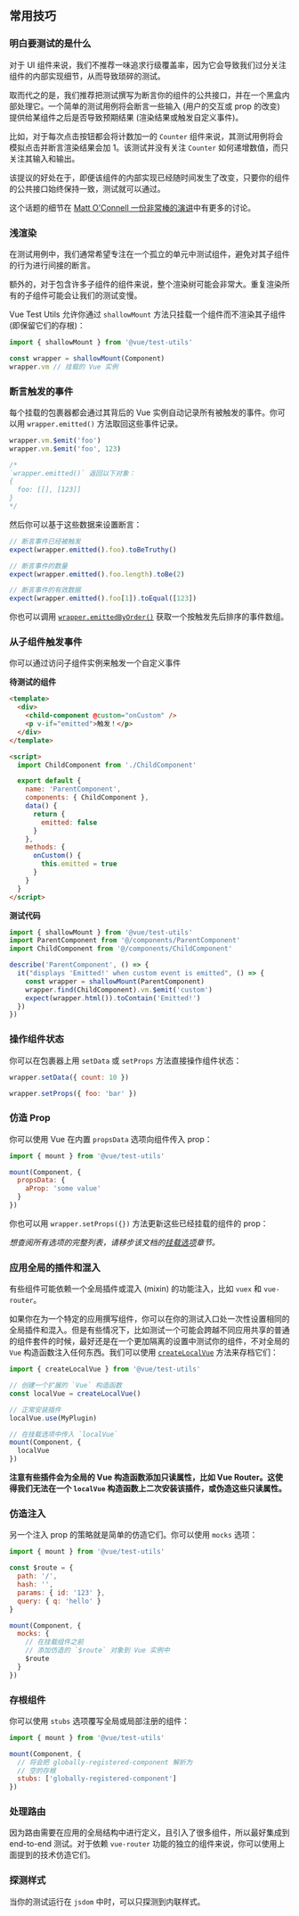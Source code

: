 ## 常用技巧

### 明白要测试的是什么

对于 UI 组件来说，我们不推荐一味追求行级覆盖率，因为它会导致我们过分关注组件的内部实现细节，从而导致琐碎的测试。

取而代之的是，我们推荐把测试撰写为断言你的组件的公共接口，并在一个黑盒内部处理它。一个简单的测试用例将会断言一些输入 (用户的交互或 prop 的改变) 提供给某组件之后是否导致预期结果 (渲染结果或触发自定义事件)。

比如，对于每次点击按钮都会将计数加一的 `Counter` 组件来说，其测试用例将会模拟点击并断言渲染结果会加 1。该测试并没有关注 `Counter` 如何递增数值，而只关注其输入和输出。

该提议的好处在于，即便该组件的内部实现已经随时间发生了改变，只要你的组件的公共接口始终保持一致，测试就可以通过。

这个话题的细节在 [Matt O'Connell 一份非常棒的演讲](https://www.youtube.com/watch?v=OIpfWTThrK8)中有更多的讨论。

### 浅渲染

在测试用例中，我们通常希望专注在一个孤立的单元中测试组件，避免对其子组件的行为进行间接的断言。

额外的，对于包含许多子组件的组件来说，整个渲染树可能会非常大。重复渲染所有的子组件可能会让我们的测试变慢。

Vue Test Utils 允许你通过 `shallowMount` 方法只挂载一个组件而不渲染其子组件 (即保留它们的存根)：

```js
import { shallowMount } from '@vue/test-utils'

const wrapper = shallowMount(Component)
wrapper.vm // 挂载的 Vue 实例
```

### 断言触发的事件

每个挂载的包裹器都会通过其背后的 Vue 实例自动记录所有被触发的事件。你可以用 `wrapper.emitted()` 方法取回这些事件记录。

```js
wrapper.vm.$emit('foo')
wrapper.vm.$emit('foo', 123)

/*
`wrapper.emitted()` 返回以下对象：
{
  foo: [[], [123]]
}
*/
```

然后你可以基于这些数据来设置断言：

```js
// 断言事件已经被触发
expect(wrapper.emitted().foo).toBeTruthy()

// 断言事件的数量
expect(wrapper.emitted().foo.length).toBe(2)

// 断言事件的有效数据
expect(wrapper.emitted().foo[1]).toEqual([123])
```

你也可以调用 [`wrapper.emittedByOrder()`](../api/wrapper/emittedByOrder.md) 获取一个按触发先后排序的事件数组。

### 从子组件触发事件

你可以通过访问子组件实例来触发一个自定义事件

**待测试的组件**

```html
<template>
  <div>
    <child-component @custom="onCustom" />
    <p v-if="emitted">触发！</p>
  </div>
</template>

<script>
  import ChildComponent from './ChildComponent'

  export default {
    name: 'ParentComponent',
    components: { ChildComponent },
    data() {
      return {
        emitted: false
      }
    },
    methods: {
      onCustom() {
        this.emitted = true
      }
    }
  }
</script>
```

**测试代码**

```js
import { shallowMount } from '@vue/test-utils'
import ParentComponent from '@/components/ParentComponent'
import ChildComponent from '@/components/ChildComponent'

describe('ParentComponent', () => {
  it("displays 'Emitted!' when custom event is emitted", () => {
    const wrapper = shallowMount(ParentComponent)
    wrapper.find(ChildComponent).vm.$emit('custom')
    expect(wrapper.html()).toContain('Emitted!')
  })
})
```

### 操作组件状态

你可以在包裹器上用 `setData` 或 `setProps` 方法直接操作组件状态：

```js
wrapper.setData({ count: 10 })

wrapper.setProps({ foo: 'bar' })
```

### 仿造 Prop

你可以使用 Vue 在内置 `propsData` 选项向组件传入 prop：

```js
import { mount } from '@vue/test-utils'

mount(Component, {
  propsData: {
    aProp: 'some value'
  }
})
```

你也可以用 `wrapper.setProps({})` 方法更新这些已经挂载的组件的 prop：

_想查阅所有选项的完整列表，请移步该文档的[挂载选项](../api/options.md)章节。_

### 应用全局的插件和混入

有些组件可能依赖一个全局插件或混入 (mixin) 的功能注入，比如 `vuex` 和 `vue-router`。

如果你在为一个特定的应用撰写组件，你可以在你的测试入口处一次性设置相同的全局插件和混入。但是有些情况下，比如测试一个可能会跨越不同应用共享的普通的组件套件的时候，最好还是在一个更加隔离的设置中测试你的组件，不对全局的 `Vue` 构造函数注入任何东西。我们可以使用 [`createLocalVue`](../api/createLocalVue.md) 方法来存档它们：

```js
import { createLocalVue } from '@vue/test-utils'

// 创建一个扩展的 `Vue` 构造函数
const localVue = createLocalVue()

// 正常安装插件
localVue.use(MyPlugin)

// 在挂载选项中传入 `localVue`
mount(Component, {
  localVue
})
```

**注意有些插件会为全局的 Vue 构造函数添加只读属性，比如 Vue Router。这使得我们无法在一个 `localVue` 构造函数上二次安装该插件，或伪造这些只读属性。**

### 仿造注入

另一个注入 prop 的策略就是简单的仿造它们。你可以使用 `mocks` 选项：

```js
import { mount } from '@vue/test-utils'

const $route = {
  path: '/',
  hash: '',
  params: { id: '123' },
  query: { q: 'hello' }
}

mount(Component, {
  mocks: {
    // 在挂载组件之前
    // 添加仿造的 `$route` 对象到 Vue 实例中
    $route
  }
})
```

### 存根组件

你可以使用 `stubs` 选项覆写全局或局部注册的组件：

```js
import { mount } from '@vue/test-utils'

mount(Component, {
  // 将会把 globally-registered-component 解析为
  // 空的存根
  stubs: ['globally-registered-component']
})
```

### 处理路由

因为路由需要在应用的全局结构中进行定义，且引入了很多组件，所以最好集成到 end-to-end 测试。对于依赖 `vue-router` 功能的独立的组件来说，你可以使用上面提到的技术仿造它们。

### 探测样式

当你的测试运行在 `jsdom` 中时，可以只探测到内联样式。
